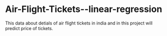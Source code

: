 # Air-Flight-Tickets--linear-regression
This data about detials of air flight tickets in india and in this project will predict price of tickets.
